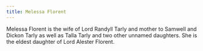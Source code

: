 ```yaml
---
title: Melessa Florent
---
```


Melessa Florent is the wife of Lord Randyll Tarly and mother to Samwell and Dickon Tarly as well as Talla Tarly and two other unnamed daughters. She is the eldest daughter of Lord Alester Florent.


